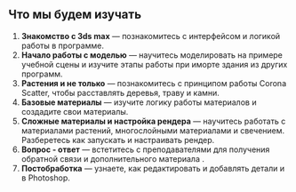 ## Что мы будем изучать

1. **Знакомство с 3ds max** — познакомитесь с интерфейсом и логикой работы в программе.
2. **Начало работы с моделью** — научитесь моделировать на примере учебной сцены и изучите этапы работы при иморте здания из других программ.
4. **Растения и не только** — познакомитесь с принципом работы Corona Scatter, чтобы расставлять деревья, траву и камни.
5. **Базовые материалы** — изучите логику работы материалов и создадите свои материалы. 
6. **Сложные материалы и настройка рендера** — научитесь работать с материалами растений, многослойными материалами и свечением. Разберетесь как запускать и настраивать рендер.
7. **Вопрос - ответ** — встетитесь с преподавателями для получения обратной связи и дополнительного материала .
8. **Постобработка** — узнаете, как редактировать и добавлять детали и в Photoshop.